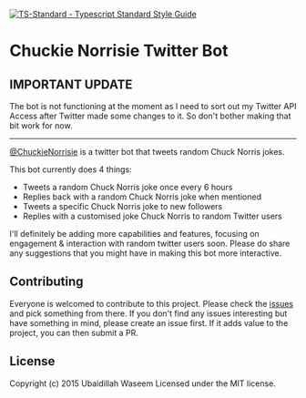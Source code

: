 [![TS-Standard - Typescript Standard Style Guide](https://badgen.net/badge/code%20style/ts-standard/blue?icon=typescript)](https://github.com/toddbluhm/ts-standard)

# Chuckie Norrisie Twitter Bot
## **IMPORTANT UPDATE**
The bot is not functioning at the moment as I need to sort out my Twitter API Access after Twitter made some changes to it. So don't bother making that bit work for now.

---

[@ChuckieNorrisie](https://twitter.com/ChuckieNorrisie) is a twitter bot that tweets random Chuck Norris jokes.

This bot currently does 4 things:
* Tweets a random Chuck Norris joke once every 6 hours
* Replies back with a random Chuck Norris joke when mentioned
* Tweets a specific Chuck Norris joke to new followers
* Replies with a customised joke Chuck Norris to random Twitter users

I'll definitely be adding more capabilities and features, focusing on engagement & interaction with random twitter users soon. Please do share any suggestions that you might have in making this bot more interactive.

## Contributing
Everyone is welcomed to contribute to this project. Please check the [issues](https://github.com/uwaseem/ChuckieNorrisieTwitterBot/issues) and pick something from there. If you don't find any issues interesting but have something in mind, please create an issue first. If it adds value to the project, you can then submit a PR.

## License
Copyright (c) 2015 Ubaidillah Waseem
Licensed under the MIT license.
